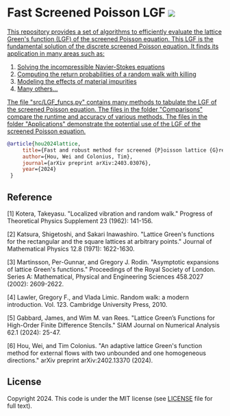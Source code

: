 # Fast Screened Poisson LGF <a href="https://github.com/WeiHou1996/Fast-Screened-Poisson-LGF/blob/main/LICENSE.md"> <img src="https://img.shields.io/badge/License-MIT-blue.svg" />
This repository provides a set of algorithms to efficiently evaluate the lattice Green's function (LGF) of the screened Poisson equation. This LGF is the fundamental solution of the discrete screened Poisson equation. It finds its application in many areas such as:

  1. Solving the incompressible Navier-Stokes equations
  2. Computing the return probabilities of a random walk with killing
  3. Modeling the effects of material impurities
  4. Many others...

The file "src/LGF_funcs.py" contains many methods to tabulate the LGF of the screened Poisson equation. The files in the folder "Comparisons" compare the runtime and accuracy of various methods. The files in the folder "Applications" demonstrate the potential use of the LGF of the screened Poisson equation.


```bibtex
@article{hou2024lattice,   
     title={Fast and robust method for screened {P}oisson lattice {G}reen's function using asymptotic expansion and {F}ast {F}ourier {T}ransform},   
     author={Hou, Wei and Colonius, Tim},   
     journal={arXiv preprint arXiv:2403.03076},   
     year={2024}   
 }   
 ```

## Reference
[1] Kotera, Takeyasu. "Localized vibration and random walk." Progress of Theoretical Physics Supplement 23 (1962): 141-156.

[2] Katsura, Shigetoshi, and Sakari Inawashiro. "Lattice Green's functions for the rectangular and the square lattices at arbitrary points." Journal of Mathematical Physics 12.8 (1971): 1622-1630.

[3] Martinsson, Per-Gunnar, and Gregory J. Rodin. "Asymptotic expansions of lattice Green's functions." Proceedings of the Royal Society of London. Series A: Mathematical, Physical and Engineering Sciences 458.2027 (2002): 2609-2622.

[4] Lawler, Gregory F., and Vlada Limic. Random walk: a modern introduction. Vol. 123. Cambridge University Press, 2010.

[5] Gabbard, James, and Wim M. van Rees. "Lattice Green’s Functions for High-Order Finite Difference Stencils." SIAM Journal on Numerical Analysis 62.1 (2024): 25-47.

[6] Hou, Wei, and Tim Colonius. "An adaptive lattice Green's function method for external flows with two unbounded and one homogeneous directions." arXiv preprint arXiv:2402.13370 (2024).

## License
 
Copyright 2024.
This code is under the MIT license (see [LICENSE](https://github.com/WeiHou1996/Fast-Screened-Poisson-LGF/blob/main/LICENSE) file for full text).
